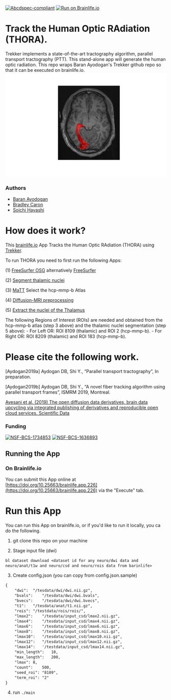 [![Abcdspec-compliant](https://img.shields.io/badge/ABCD_Spec-v1.1-green.svg)](https://github.com/brain-life/abcd-spec)
[![Run on Brainlife.io](https://img.shields.io/badge/Brainlife-brainlife.app.226-blue.svg)](https://doi.org/10.25663/brainlife.app.226)

# Track the Human Optic RAdiation (THORA).

Trekker implements a state-of-the-art tractography algorithm, parallel transport tractography (PTT). This stand-alone app will generate the human optic radiation. This repo wraps Baran Ayodogan's Trekker github repo so that it can be executed on brainlife.io. 
![left_or](https://github.com/brainlife/app-trekker-roi-tracking/blob/optic_radiation/left_or.jpg)
### Authors
- [Baran Ayodogan](baran.aydogan@aalto.fi)
- [Bradley Caron](bacaron@iu.edu)
- [Soichi Hayashi](hayashis@iu.edu)

# How does it work?

This [brainlife.io](brainlife.io/apps) App Tracks the Human Optic RAdiation (THORA) using [Trekker](https://dmritrekker.github.io). 

To run THORA you need to first run the following Apps: 

  (1) [FreeSurfer OSG](https://doi.org/10.25663/bl.app.49) alternatively [FreeSurfer](https://doi.org/10.25663/bl.app.0) 

  (2) [Segment thalamic nuclei](https://doi.org/10.25663/brainlife.app.222) 
  
  (3) [MaTT](https://doi.org/10.25663/bl.app.23) Select the hcp-mmp-b Atlas 
  
  (4) [Diffusion-MRI preprocessing](https://doi.org/10.25663/bl.app.68) 
 
  (5) [Extract the nuclei of the Thalamus](https://doi.org/10.25663/brainlife.app.223) 
  
The following Regions of Interest (ROIs) are needed and obtained from the hcp-mmp-b atlas (step 3 above) and the thalamic nuclei segmentation (step 5 above): - For Left OR: ROI 8109 (thalamic) and ROI 2 (hcp-mmp-b). - For Right OR: ROI 8209 (thalamic) and ROI 183 (hcp-mmp-b).

# Please cite the following work.

[Aydogan2019a]	Aydogan DB, Shi Y., “Parallel transport tractography”, In preparation.

[Aydogan2019b]	Aydogan DB, Shi Y., “A novel fiber tracking algorithm using parallel transport frames”, ISMRM 2019, Montreal.

[Avesani et al. (2019) The open diffusion data derivatives, brain data upcycling via integrated publishing of derivatives and reproducible open cloud services. Scientific Data](https://doi.org/10.1038/s41597-019-0073-y)

### Funding 
[![NSF-BCS-1734853](https://img.shields.io/badge/NSF_BCS-1734853-blue.svg)](https://nsf.gov/awardsearch/showAward?AWD_ID=1734853)
[![NSF-BCS-1636893](https://img.shields.io/badge/NSF_BCS-1636893-blue.svg)](https://nsf.gov/awardsearch/showAward?AWD_ID=1636893)

## Running the App 

### On Brainlife.io

You can submit this App online at [https://doi.org/10.25663/brainlife.app.226](https://doi.org/10.25663/brainlife.app.226) via the "Execute" tab.

# Run this App

You can run this App on brainlife.io, or if you'd like to run it locally, you ca do the following.

1) git clone this repo on your machine

2) Stage input file (dwi)

```
bl dataset download <dataset id for any neuro/dwi data and neuro/anat/t1w and neuro/csd and neuro/rois data from barinlife>
```

3) Create config.json (you can copy from config.json.sample)

```
{
	"dwi":	"/tesdata/dwi/dwi.nii.gz",
	"bvals":	"/tesdata/dwi/dwi.bvals",
	"bvecs":	"/tesdata/dwi/dwi.bvecs",
	"t1":	"/tesdata/anat/t1.nii.gz",
	"rois":	"/testdata/rois/rois/",
	"lmax2":	"/tesdata/input_csd/lmax2.nii.gz",
	"lmax4":	"/tesdata/input_csd/lmax4.nii.gz",
	"lmax6":	"/tesdata/input_csd/lmax6.nii.gz",
	"lmax8":	"/tesdata/input_csd/lmax8.nii.gz",
	"lmax10":	"/tesdata/input_csd/lmax10.nii.gz",
	"lmax12":	"/tesdata/input_csd/lmax12.nii.gz",
	"lmax14":	'/testdata/input_csd/lmax14.nii.gz",
	"min_length":	10,
	"max_length":	200,
	"lmax":	8,
	"count":	500,
	"seed_roi":	"8109",
	"term_roi":	"2"
}
```

4) run `./main`

